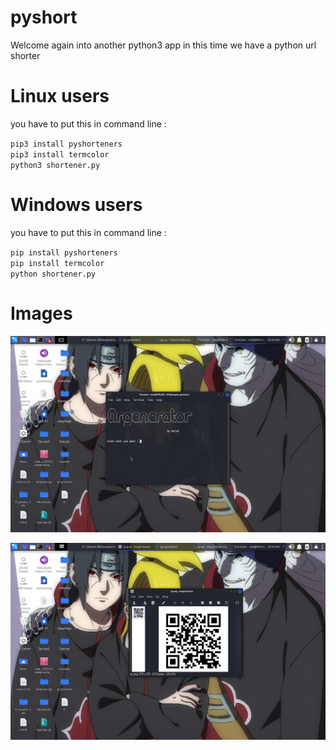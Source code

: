 # pyshort 

Welcome again into another python3 app in this time we have a python url shorter

# Linux users

you have to put this in command line :<br />

`pip3 install pyshorteners`<br />
`pip3 install termcolor`<br />
`python3 shortener.py`<br />


# Windows users

you have to put this in command line :<br />

`pip install pyshorteners`<br />
`pip install termcolor`<br />
`python shortener.py`<br />

# Images
 ![alt text](https://github.com/ahmad-360/qrgenerator/blob/main/1.png?raw=true)
 
 ![alt text](https://github.com/ahmad-360/qrgenerator/blob/main/2.png?raw=true)


